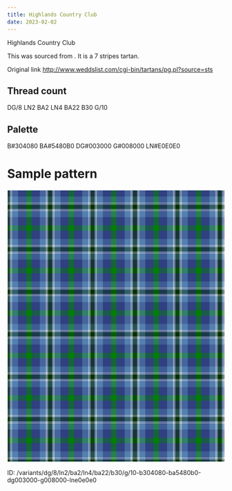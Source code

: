 ```yaml
---
title: Highlands Country Club
date: 2023-02-02
---
```

Highlands Country Club

This was sourced from <no value>.  It is a 7 stripes tartan.

Original link http://www.weddslist.com/cgi-bin/tartans/pg.pl?source=sts

## Thread count
DG/8 LN2 BA2 LN4 BA22 B30 G/10

## Palette
B#304080 BA#5480B0 DG#003000 G#008000 LN#E0E0E0

# Sample pattern

![Tartan detail](tartan.png "DG/8 LN2 BA2 LN4 BA22 B30 G/10 tartan")

ID: /variants/dg/8/ln2/ba2/ln4/ba22/b30/g/10-b304080-ba5480b0-dg003000-g008000-lne0e0e0